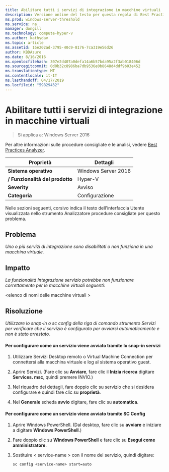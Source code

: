 ```yaml
---
title: Abilitare tutti i servizi di integrazione in macchine virtuali
description: Versione online del testo per questa regola di Best Practices Analyzer.
ms.prod: windows-server-threshold
ms.service: na
manager: dongill
ms.technology: compute-hyper-v
ms.author: kathydav
ms.topic: article
ms.assetid: 16e202ad-3795-40c9-8176-7ca319e56d26
author: KBDAzure
ms.date: 8/16/2016
ms.openlocfilehash: 307e2d407a0defa14a6b57bda95a2f3ab018406d
ms.sourcegitcommit: 0d0b32c8986ba7db9536e0b8648d4ddf9b03e452
ms.translationtype: MT
ms.contentlocale: it-IT
ms.lasthandoff: 04/17/2019
ms.locfileid: "59829432"
---
```

# <a name="enable-all-integration-services-in-virtual-machines"></a>Abilitare tutti i servizi di integrazione in macchine virtuali

>Si applica a: Windows Server 2016

Per altre informazioni sulle procedure consigliate e le analisi, vedere [Best Practices Analyzer](https://go.microsoft.com/fwlink/?LinkId=122786).  
  
|Proprietà|Dettagli|  
|-|-|  
|**Sistema operativo**|Windows Server 2016|  
|**/ Funzionalità del prodotto**|Hyper-V|  
|**Severity**|Avviso|  
|**Categoria**|Configurazione|  
  
Nelle sezioni seguenti, corsivo indica il testo dell'interfaccia Utente visualizzata nello strumento Analizzatore procedure consigliate per questo problema.  
  
## <a name="issue"></a>Problema  
  
*Uno o più servizi di integrazione sono disabilitati o non funziona in una macchina virtuale.*  
  
## <a name="impact"></a>Impatto  
  
*La funzionalità Integrazione servizio potrebbe non funzionare correttamente per le macchine virtuali seguenti:*  
  
\<elenco di nomi delle macchine virtuali >  
  
## <a name="resolution"></a>Risoluzione  
  
*Utilizzare lo snap-in o sc config della riga di comando strumento Servizi per verificare che il servizio è configurato per avviarsi automaticamente e non è stato arrestato.*  
  
#### <a name="to-configure-how-a-service-is-started-using-the-services-snap-in"></a>Per configurare come un servizio viene avviato tramite lo snap-in servizi  
  
1.  Utilizzare Servizi Desktop remoto o Virtual Machine Connection per connettersi alla macchina virtuale e log al sistema operativo guest.  
  
2.  Aprire Servizi. (Fare clic su **Avviare**, fare clic il **Inizia ricerca** digitare **Services. msc**, quindi premere INVIO.)  
  
3.  Nel riquadro dei dettagli, fare doppio clic su servizio che si desidera configurare e quindi fare clic su **proprietà**.  
  
4.  Nel **Generale** scheda **avvio** digitare, fare clic su **automatica**.  
  
#### <a name="to-configure-how-a-service-is-started-using-sc-config"></a>Per configurare come un servizio viene avviato tramite SC Config  
  
1.  Aprire Windows PowerShell. (Dal desktop, fare clic su **avviare** e iniziare a digitare **Windows PowerShell**.)  
  
2.  Fare doppio clic su **Windows PowerShell** e fare clic su **Esegui come amministratore**.  
  
3.  Sostituire < service-name > con il nome del servizio, quindi digitare:  
  
    ```  
    sc config <service-name> start=auto  
    ```  
  


